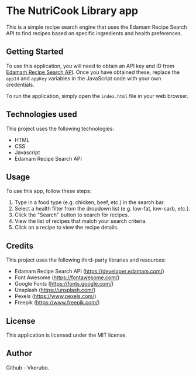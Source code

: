 # The NutriCook Library app

This is a simple recipe search engine that uses the Edamam Recipe Search API to find recipes based on specific ingredients and health preferences.

## Getting Started

To use this application, you will need to obtain an API key and ID from [Edamam Recipe Search API](https://developer.edamam.com/edamam-recipe-api). Once you have obtained these, replace the `appId` and `appKey` variables in the JavaScript code with your own credentials.

To run the application, simply open the `index.html` file in your web browser.

## Technologies used
This project uses the following technologies:

- HTML
- CSS
- Javascript
- Edamam Recipe Search API

## Usage

To use this app, follow these steps:

1. Type in a food type (e.g. chicken, beef, etc.) in the search bar.
2. Select a health filter from the dropdown list (e.g. low-fat, low-carb, etc.).
3. Click the "Search" button to search for recipes.
4. View the list of recipes that match your search criteria.
5. Click on a recipe to view the recipe details.

## Credits

This project uses the following third-party libraries and resources:

- Edamam Recipe Search API (https://developer.edamam.com/)
- Font Awesome (https://fontawesome.com/)
- Google Fonts (https://fonts.google.com/)
- Unsplash (https://unsplash.com/)
- Pexels (https://www.pexels.com/)
- Freepik (https://www.freepik.com/)

## License

This application is licensed under the MIT license. 

## Author 

Github - Vkerubo.